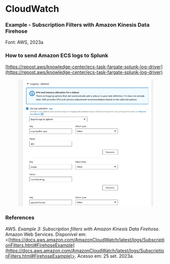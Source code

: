 # CloudWatch

### Example - Subscription Filters with Amazon Kinesis Data Firehose

Font: AWS, 2023a



### How to send Amazon ECS logs to Splunk

[https://repost.aws/knowledge-center/ecs-task-fargate-splunk-log-driver](https://repost.aws/knowledge-center/ecs-task-fargate-splunk-log-driver)

<figure><img src="../../.gitbook/assets/image (123).png" alt=""><figcaption></figcaption></figure>

### References

AWS. _Example 3: Subscription filters with Amazon Kinesis Data Firehose_. Amazon Web Services. Disponível em: <[https://docs.aws.amazon.com/AmazonCloudWatch/latest/logs/SubscriptionFilters.html#FirehoseExample](https://docs.aws.amazon.com/AmazonCloudWatch/latest/logs/SubscriptionFilters.html#FirehoseExample)>. Acesso em: 25 set. 2023a.
